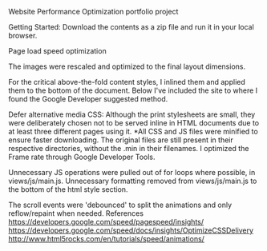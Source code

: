 Website Performance Optimization portfolio project

Getting Started: Download the contents as a zip file and run it in your local browser.

Page load speed optimization

The images were rescaled and optimized to the final layout dimensions.

For the critical above-the-fold content styles, I inlined them and applied them to the bottom of the document.
Below I've included the site to where I found the Google Developer suggested method.

Defer alternative media CSS: Although the print stylesheets are small, they were deliberately chosen not to be served inline in HTML documents due to at least three different pages using it.
*All CSS and JS files were minified to ensure faster downloading. The original files are still present in their respective directories, without the .min in their filenames.
I optimized the Frame rate through Google Developer Tools.

Unnecessary JS operations were pulled out of for loops where possible, in views/js/main.js.
Unnecessary formatting removed from views/js/main.js to the bottom of the html style section.

The scroll events were 'debounced' to split the animations and only reflow/repaint when needed. References https://developers.google.com/speed/pagespeed/insights/ https://developers.google.com/speed/docs/insights/OptimizeCSSDelivery http://www.html5rocks.com/en/tutorials/speed/animations/
